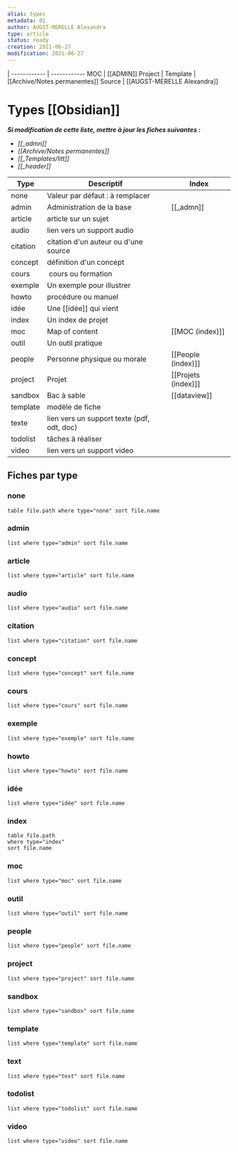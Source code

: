 ```yaml
---
alias: types
metadata: 01
author: AUGST-MERELLE Alexandra
type: article
status: ready
creation: 2021-06-27
modification: 2021-06-27
---
```

 | 
------------ | ------------
MOC | [[ADMIN]]
Project |
Template | [[Archive/Notes permanentes]]
Source | [[AUGST-MERELLE Alexandra]]
# Types [[Obsidian]]
***Si modification de cette liste, mettre à jour les fiches suivantes :***
  - *[[_admn]]*
  - *[[Archive/Notes permanentes]]*
  - *[[_Templates/litt]]*
  - *[[_header]]*

Type | Descriptif|Index
--- | --- | ---
none | Valeur par défaut : à remplacer
admin | Administration de la base | [[_admn]]
article | article sur un sujet
audio | lien vers un support audio
citation | citation d'un auteur ou d'une source
concept | définition d'un concept
cours | cours ou formation
exemple | Un exemple pour illustrer
howto | procédure ou manuel
idée | Une [[idée]] qui vient
index | Un index de projet
moc | Map of content | [[MOC (index)]]
outil | Un outil pratique
people | Personne physique ou morale | [[People (index)]]
project | Projet | [[Projets (index)]]
sandbox | Bac à sable | [[dataview]]
template | modèle de fiche
texte | lien vers un support texte (pdf, odt, doc)
todolist | tâches à réaliser
video | lien vers un support video
## Fiches par type
### none
```dataview
table file.path where type="none" sort file.name
```
### admin
```dataview
list where type="admin" sort file.name
```
### article
```dataview
list where type="article" sort file.name
```
### audio
```dataview
list where type="audio" sort file.name
```
### citation
```dataview
list where type="citation" sort file.name
```
### concept
```dataview
list where type="concept" sort file.name
```
### cours
```dataview
list where type="cours" sort file.name
```
### exemple
```dataview
list where type="exemple" sort file.name
```
### howto
```dataview
list where type="howto" sort file.name
```
### idée
```dataview
list where type="idée" sort file.name
```
### index
```dataview
table file.path
where type="index"
sort file.name
```
### moc
```dataview
list where type="moc" sort file.name
```
### outil
```dataview
list where type="outil" sort file.name
```
### people
```dataview
list where type="people" sort file.name
```
### project
```dataview
list where type="project" sort file.name
```
### sandbox
```dataview
list where type="sandbox" sort file.name
```
### template
```dataview
list where type="template" sort file.name
```
### text
```dataview
list where type="text" sort file.name
```
### todolist
```dataview
list where type="todolist" sort file.name
```
### video
```dataview
list where type="video" sort file.name
```